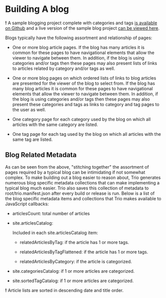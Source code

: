 <!--
title: Building A Blog
template: learnhowto.html
appendToTarget: true
activeHeaderItem: 2
callback: showCurrentPageInHeader.js
-->

# Building A blog 

__!__ A sample blogging project complete with categories and tags <a target="_blank" href="https://github.com/4awpawz/trio-blog-example">is available on Github</a> and a live version of the sample blog project <a target="_blank" href="https://4awpawz.github.io/trio-blog-example-pages/">can be viewed here</a>.

Blogs typically have the following assortment and relationship of pages:

* One or more blog article pages. If the blog has many articles it is common for these pages to have navigational elements that allow the viewer to navigate between them. In addition, if the blog is using categories and/or tags then these pages may also present lists of links to articles related by category and/or tags as well. 

* One or more blog pages on which ordered lists of links to blog articles are presented for the viewer of the blog to select from. If the blog has many blog articles it is common for these pages to have navigational elements that allow the viewer to navigate between them. In addition, if the blog is using categories and/or tags then these pages may also present these categories and tags as links to category and tag pages to the user as well.

* One category page for each category used by the blog on which all articles with the same category are listed.

* One tag page for each tag used by the blog on which all articles with the same tag are listed.

## Blog Related Metadata
As can be seen from the above, "stitching together" the assortment of pages required by a typical blog can be intimidating if not somewhat complex. To make building out a blog easier to reason about, Trio generates numerous blog specific metadata collections that can make implementing a typical blog much easier. Trio also saves this collection of metadata to root/trio.manifest.json after every build or release is run. Below is a list of the blog specific metadata items and collections that Trio makes available to JavaScript callbacks:

* articlesCount: total number of articles

* site.articlesCatalog:

    Included in each site.articlesCatalog item:

    * relatedArticlesByTag: if the article has 1 or more tags.

    * relatedArticlesByTagFlattened: if the article has 1 or more tags.

    * relatedArticlesByCategory: if the article is categorized.

* site.categoriesCatalog: if 1 or more articles are categorized.

* site.sortedTagCatalog: if 1 or more articles are categorized.

__!__ Article lists are sorted in descending date and title order.
